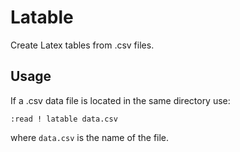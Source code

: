 # Latable

Create Latex tables from .csv files.

## Usage

If a .csv data file is located  in the same directory use:

```
:read ! latable data.csv
```

where `data.csv` is the name of the file.
